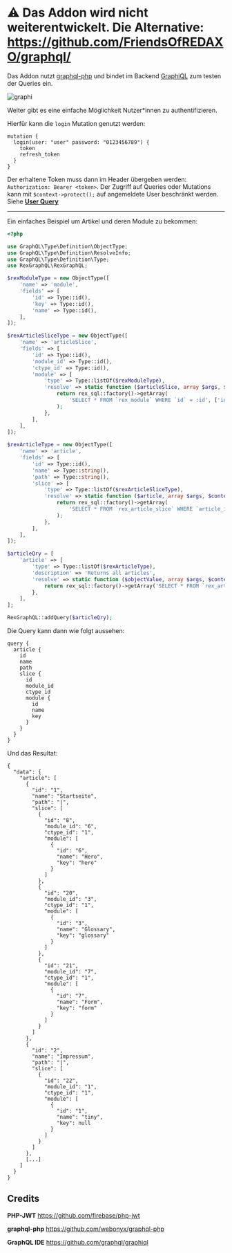 # :warning: Das Addon wird nicht weiterentwickelt. Die Alternative: https://github.com/FriendsOfREDAXO/graphql/

Das Addon nutzt [graphql-php](https://github.com/webonyx/graphql-php) und bindet im Backend [GraphiQL](https://github.com/graphql/graphiql) zum testen der Queries ein.

![graphi](https://user-images.githubusercontent.com/2708231/164885012-5cb29831-83f6-4f13-89ee-a7532e647f0f.JPG)

Weiter gibt es eine einfache Möglichkeit Nutzer*innen zu authentifizieren.

Hierfür kann die `login` Mutation genutzt werden:

```
mutation {
  login(user: "user" password: "0123456789") {
    token
    refresh_token
  }
}
```

Der erhaltene Token muss dann im Header übergeben werden:
`Authorization: Bearer <token>`.
Der Zugriff auf Queries oder Mutations kann mit `$context->protect();` auf angemeldete User beschränkt werden.
Siehe **[User Query](https://github.com/eaCe/graphql/blob/main/lib/Defaults/Query.php#L25)**

---

Ein einfaches Beispiel um Artikel und deren Module zu bekommen:

```php
<?php

use GraphQL\Type\Definition\ObjectType;
use GraphQL\Type\Definition\ResolveInfo;
use GraphQL\Type\Definition\Type;
use RexGraphQL\RexGraphQL;

$rexModuleType = new ObjectType([
    'name' => 'module',
    'fields' => [
        'id' => Type::id(),
        'key' => Type::id(),
        'name' => Type::id(),
    ],
]);

$rexArticleSliceType = new ObjectType([
    'name' => 'articleSlice',
    'fields' => [
        'id' => Type::id(),
        'module_id' => Type::id(),
        'ctype_id' => Type::id(),
        'module' => [
            'type' => Type::listOf($rexModuleType),
            'resolve' => static function ($articleSlice, array $args, $context, ResolveInfo $info) {
                return rex_sql::factory()->getArray(
                    'SELECT * FROM `rex_module` WHERE `id` = :id', ['id' => $articleSlice['module_id']]
                );
            },
        ],
    ],
]);

$rexArticleType = new ObjectType([
    'name' => 'article',
    'fields' => [
        'id' => Type::id(),
        'name' => Type::string(),
        'path' => Type::string(),
        'slice' => [
            'type' => Type::listOf($rexArticleSliceType),
            'resolve' => static function ($article, array $args, $context, ResolveInfo $info) {
                return rex_sql::factory()->getArray(
                    'SELECT * FROM `rex_article_slice` WHERE `article_id` = :id', ['id' => $article['id']]
                );
            },
        ],
    ],
]);

$articleQry = [
    'article' => [
        'type' => Type::listOf($rexArticleType),
        'description' => 'Returns all articles',
        'resolve' => static function ($objectValue, array $args, $context, ResolveInfo $info) {
            return rex_sql::factory()->getArray('SELECT * FROM `rex_article`');
        },
    ],
];

RexGraphQL::addQuery($articleQry);
```

Die Query kann dann wie folgt aussehen:

```
query {
  article {
    id
    name
    path
    slice {
      id
      module_id
      ctype_id
      module {
        id
        name
        key
      }
    }
  }
}
```

Und das Resultat:

```
{
  "data": {
    "article": [
      {
        "id": "1",
        "name": "Startseite",
        "path": "|",
        "slice": [
          {
            "id": "8",
            "module_id": "6",
            "ctype_id": "1",
            "module": [
              {
                "id": "6",
                "name": "Hero",
                "key": "hero"
              }
            ]
          },
          {
            "id": "20",
            "module_id": "3",
            "ctype_id": "1",
            "module": [
              {
                "id": "3",
                "name": "Glossary",
                "key": "glossary"
              }
            ]
          },
          {
            "id": "21",
            "module_id": "7",
            "ctype_id": "1",
            "module": [
              {
                "id": "7",
                "name": "Form",
                "key": "form"
              }
            ]
          }
        ]
      },
      {
        "id": "2",
        "name": "Impressum",
        "path": "|",
        "slice": [
          {
            "id": "22",
            "module_id": "1",
            "ctype_id": "1",
            "module": [
              {
                "id": "1",
                "name": "tiny",
                "key": null
              }
            ]
          }
        ]
      },
      [...]
    ]
  }
}
```


## Credits

**PHP-JWT**
https://github.com/firebase/php-jwt

**graphql-php**
https://github.com/webonyx/graphql-php

**GraphQL IDE**
https://github.com/graphql/graphiql
